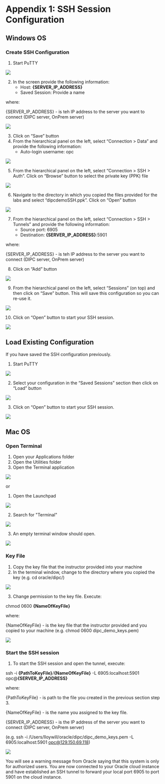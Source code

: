 # Appendix 1: SSH Session Configuration

## Windows OS

### Create SSH Configuration

1.	Start PuTTY

![](images/Ap1/imageAp1_10.png)
 

2.	In the screen provide the following information:
    -  Host: **{SERVER_IP_ADDRESS}**
    - Saved Session: Provide a name 

where:

{SERVER_IP_ADDRESS} - is teh IP address to the server you want to connect (DIPC server, OnPrem server)

![](images/Ap1/imageAp1_20.png)
 
3.	Click on “Save” button
4.	From the hierarchical panel on the left, select “Connection > Data” and provide the following information:
    - Auto-login username: opc

![](images/Ap1/imageAp1_30.png)

5.	From the hierarchical panel on the left, select “Connection > SSH > Auth”. Click on “Browse”  button to select the private key (PPK) file

 ![](images/Ap1/imageAp1_40.png)

6.	Navigate to the directory in which you copied the files provided for the labs and select “dipcdemoSSH.ppk”. Click on “Open” button

 ![](images/Ap1/imageAp1_50.png)

7.	From the hierarchical panel on the left, select “Connection > SSH > Tunnels” and provide the following information:
    - Source port: 6905
    - Destination: **{SERVER_IP_ADDRESS}**:5901

where:

{SERVER_IP_ADDRESS} - is teh IP address to the server you want to connect (DIPC server, OnPrem server)

8.	Click on “Add” button

 ![](images/Ap1/imageAp1_60.png)

9.	From the hierarchical panel on the left, select “Sessions” (on top) and then click on “Save” button. This will save this configuration so you can re-use it.

 ![](images/Ap1/imageAp1_70.png)

10.	Click on “Open” button to start your SSH session. 

 ![](images/Ap1/imageAp1_80.png)



## Load Existing Configuration
If you have saved the SSH configuration previously.

1.	Start PuTTY

![](images/Ap1/imageAp1_10.png)

2.	Select your configuration in the “Saved Sessions” section then click on “Load” button

 ![](images/Ap1/imageAp1_90.png)

3.	Click on “Open” button to start your SSH session. 
 
![](images/Ap1/imageAp1_100.png) 



## Mac OS
### Open Terminal
1. Open your Applications folder
2. Open the Utilities folder
3. Open the Terminal application

![](images/Ap1/imageAp1_110.png)

or 

1. Open the Launchpad

![](images/Ap1/imageAp1_120.png) 

2. Search for "Terminal"

![](images/Ap1/imageAp1_130.png) 

3. An empty terminal window should open.

![](images/Ap1/imageAp1_140.png)


### Key File

1. Copy the key file that the instructor provided into your machine
2. In the terminal window, change to the directory where you copied the key (e.g. cd oracle/dipc/)

![](images/Ap1/imageAp1_150.png)

3. Change permission to the key file. Execute:

chmod 0600 **{NameOfKeyFile}** 

where:

{NameOfKeyFile} - is the key file that the instructor provided and you copied to your machine (e.g. chmod 0600 dipc_demo_keys.pem)

![](images/Ap1/imageAp1_160.png)


### Start the SSH session

1. To start the SSH session and open the tunnel, execute:

ssh -i **{PathToKeyFile}**/**{NameOfKeyFile}** -L 6905:localhost:5901 opc@**{SERVER_IP_ADDRESS}**

where:

{PathToKeyFile} - is path to the file you created in the previous section step 3.

{NameOfKeyFile} - is the name you assigned to the key file.

{SERVER_IP_ADDRESS} - is the IP address of the server you want to connect (DIPC server, OnPrem server)

(e.g. ssh -i /Users/lloywill/oracle/dipc/dipc_demo_keys.pem -L 6905:localhost:5901 opc@129.150.69.118)

![](images/Ap1/imageAp1_170.png)

You will see a warning message from Oracle saying that this system is only for authorized users. You are now connected to your Oracle cloud instance and have established an SSH tunnel to forward your local port 6905 to port 5901 on the cloud instance.
